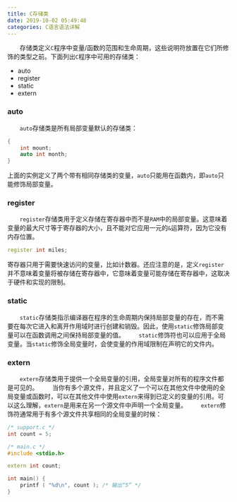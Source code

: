 ```yaml
---
title: C存储类
date: 2019-10-02 05:49:48
categories: C语言语法详解
---
```

&emsp;&emsp;存储类定义`C`程序中变量/函数的范围和生命周期，这些说明符放置在它们所修饰的类型之前。下面列出`C`程序中可用的存储类：

- auto
- register
- static
- extern

### auto

&emsp;&emsp;`auto`存储类是所有局部变量默认的存储类：

``` cpp
{
    int mount;
    auto int month;
}
```

上面的实例定义了两个带有相同存储类的变量，`auto`只能用在函数内，即`auto`只能修饰局部变量。

### register

&emsp;&emsp;`register`存储类用于定义存储在寄存器中而不是`RAM`中的局部变量。这意味着变量的最大尺寸等于寄存器的大小，且不能对它应用一元的`&`运算符，因为它没有内存位置。

``` cpp
register int miles;
```

寄存器只用于需要快速访问的变量，比如计数器。还应注意的是，定义`register`并不意味着变量将被存储在寄存器中，它意味着变量可能存储在寄存器中，这取决于硬件和实现的限制。

### static

&emsp;&emsp;`static`存储类指示编译器在程序的生命周期内保持局部变量的存在，而不需要在每次它进入和离开作用域时进行创建和销毁。因此，使用`static`修饰局部变量可以在函数调用之间保持局部变量的值。
&emsp;&emsp;`static`修饰符也可以应用于全局变量。当`static`修饰全局变量时，会使变量的作用域限制在声明它的文件内。

### extern

&emsp;&emsp;`extern`存储类用于提供一个全局变量的引用，全局变量对所有的程序文件都是可见的。
&emsp;&emsp;当你有多个源文件，并且定义了一个可以在其他文件中使用的全局变量或函数时，可以在其他文件中使用`extern`来得到已定义的变量的引用。可以这么理解，`extern`是用来在另一个源文件中声明一个全局变量。
&emsp;&emsp;`extern`修饰符通常用于有多个源文件共享相同的全局变量的时候：

``` cpp
/* support.c */
int count = 5;

/* main.c */
#include <stdio.h>

extern int count;

int main() {
    printf ( "%d\n", count ); /* 输出“5” */
}
```